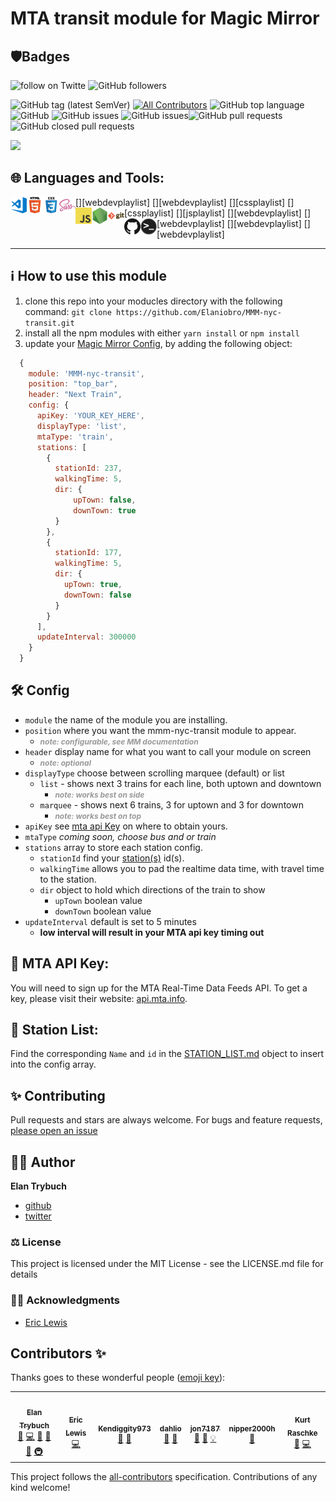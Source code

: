 # MTA transit module for Magic Mirror


## 🛡Badges
<!-- Social info -->
![follow on Twitte](https://img.shields.io/twitter/follow/elaniobro?style=social&logo=twitter)  ![GitHub followers](https://img.shields.io/github/followers/elaniobro?style=social)
<!-- Application info -->
![GitHub tag (latest SemVer)](https://img.shields.io/github/v/tag/elaniobro/MMM-nyc-transit)    [![All Contributors](https://img.shields.io/badge/all_contributors-5-orange.svg?style=flat-square)](#contributors)  ![GitHub top language](https://img.shields.io/github/languages/top/elaniobro/MMM-nyc-transit)    ![GitHub](https://img.shields.io/github/license/elaniobro/MMM-nyc-transit) <!-- Github status -->
![GitHub issues](https://img.shields.io/github/issues/elaniobro/MMM-nyc-transit)  ![GitHub issues](https://img.shields.io/github/issues-closed/elaniobro/MMM-nyc-transit)![GitHub pull requests](https://img.shields.io/github/issues-pr/elaniobro/MMM-nyc-transit)  ![GitHub closed pull requests](https://img.shields.io/github/issues-pr-closed/elaniobro/MMM-nyc-transit)

<!-- ![](./mmm-nyc-transit.gif) -->

![](https://user-images.githubusercontent.com/710847/80649891-dab42300-8a40-11ea-96ac-f76926f1b109.png)

## 🌐 Languages and Tools:

[<img align="left" alt="Visual Studio Code" width="26px" src="https://raw.githubusercontent.com/github/explore/80688e429a7d4ef2fca1e82350fe8e3517d3494d/topics/visual-studio-code/visual-studio-code.png" />][webdevplaylist]
[<img align="left" alt="HTML5" width="26px" src="https://raw.githubusercontent.com/github/explore/80688e429a7d4ef2fca1e82350fe8e3517d3494d/topics/html/html.png" />][webdevplaylist]
[<img align="left" alt="CSS3" width="26px" src="https://raw.githubusercontent.com/github/explore/80688e429a7d4ef2fca1e82350fe8e3517d3494d/topics/css/css.png" />][cssplaylist]
[<img align="left" alt="Sass" width="26px" src="https://raw.githubusercontent.com/github/explore/80688e429a7d4ef2fca1e82350fe8e3517d3494d/topics/sass/sass.png" />][cssplaylist]
[<img align="left" alt="JavaScript" width="26px" src="https://raw.githubusercontent.com/github/explore/80688e429a7d4ef2fca1e82350fe8e3517d3494d/topics/javascript/javascript.png" />][jsplaylist]
[<img align="left" alt="Node.js" width="26px" src="https://raw.githubusercontent.com/github/explore/80688e429a7d4ef2fca1e82350fe8e3517d3494d/topics/nodejs/nodejs.png" />][webdevplaylist]
[<img align="left" alt="Git" width="26px" src="https://raw.githubusercontent.com/github/explore/80688e429a7d4ef2fca1e82350fe8e3517d3494d/topics/git/git.png" />][webdevplaylist]
[<img align="left" alt="GitHub" width="26px" src="https://raw.githubusercontent.com/github/explore/78df643247d429f6cc873026c0622819ad797942/topics/github/github.png" />][webdevplaylist]
[<img align="left" alt="HTML5" width="26px" src="https://raw.githubusercontent.com/github/explore/80688e429a7d4ef2fca1e82350fe8e3517d3494d/topics/terminal/terminal.png" />][webdevplaylist]

---

## ℹ️ How to use this module
1. clone this repo into your moducles directory with the following command: `git clone https://github.com/Elaniobro/MMM-nyc-transit.git`
1. install all the npm modules with either `yarn install` or `npm install`
1. update your [Magic Mirror Config](https://github.com/MichMich/MagicMirror/blob/master/config/config.js.sample), by adding the following object:
```javascript
  {
    module: 'MMM-nyc-transit',
    position: "top_bar",
    header: "Next Train",
    config: {
      apiKey: 'YOUR_KEY_HERE',
      displayType: 'list',
      mtaType: 'train',
      stations: [
        {
          stationId: 237,
          walkingTime: 5,
          dir: {
              upTown: false,
              downTown: true
          }
        },
        {
          stationId: 177,
          walkingTime: 5,
          dir: {
            upTown: true,
            downTown: false
          }
        }
      ],
      updateInterval: 300000
    }
  }
```

## 🛠️ Config
* `module` the name of the module you are installing.
* `position` where you want the mmm-nyc-transit module to appear.
  * <span style="font-size: 12px; color: #999; font-weight: bold">_note: configurable, see MM documentation_</span>
* `header` display name for what you want to call your module on screen
  * <span style="font-size: 12px; color: #999; font-weight: bold">_note: optional_</span>
* `displayType` choose between scrolling marquee (default) or list
  * `list` - shows next 3 trains for each line, both uptown and downtown
    * <span style="font-size: 12px; color: #999; font-weight: bold">_note: works best on side_</span>
  * `marquee` - shows next 6 trains, 3 for uptown and 3 for downtown
    * <span style="font-size: 12px; color: #999; font-weight: bold">_note: works best on top_</span>
* `apiKey` see [mta api Key](#🔑-mta-api-Key) on where to obtain yours.
* `mtaType` _coming soon, choose bus and or train_
* `stations` array to store each station config.
  * `stationId` find your [station(s)](#🚆-station) id(s).
  * `walkingTime` allows you to pad the realtime data time, with travel time to the station.
  * `dir` object to hold which directions of the train to show
    * `upTown` boolean value
    * `downTown` boolean value
* `updateInterval` default is set to 5 minutes
  * __low interval will result in your MTA api key timing out__

## 🔑 MTA API Key:
You will need to sign up for the MTA Real-Time Data Feeds API. To get a key, please visit their website: [api.mta.info](https://api.mta.info/).


## 🚆 Station List:
Find the corresponding `Name` and `id` in the <a href="./STATION_LIST.md">STATION_LIST.md</a> object to insert into the config array.


## ✨ Contributing
Pull requests and stars are always welcome. For bugs and feature requests, [please open an issue](https://github.com/elaniobro/mmm-nyc-transit/issues)

## 👨🏻 Author
**Elan Trybuch**
* [github](https://www.github.com/elaniobro)
* [twitter](https://www.twitte.com/elaniobro)

### ⚖️ License
This project is licensed under the MIT License - see the LICENSE.md file for details

### 🙏🏽 Acknowledgments
* [Eric Lewis](https://github.com/ericandrewlewis/mta-realtime-subway-departures/blob/master/package.json)

## Contributors ✨

Thanks goes to these wonderful people ([emoji key](https://allcontributors.org/docs/en/emoji-key)):

<!-- ALL-CONTRIBUTORS-LIST:START - Do not remove or modify this section -->
<!-- prettier-ignore-start -->
<!-- markdownlint-disable -->
<table>
  <tr>
    <td align="center"><a href="http://elan.trybuch.com"><img src="https://avatars0.githubusercontent.com/u/710847?v=4" width="100px;" alt=""/><br /><sub><b>Elan Trybuch</b></sub></a><br /><a href="#design-elaniobro" title="Design">🎨</a> <a href="https://github.com/Elaniobro/MMM-nyc-transit/commits?author=elaniobro" title="Code">💻</a> <a href="https://github.com/Elaniobro/MMM-nyc-transit/pulls?q=is%3Apr+reviewed-by%3Aelaniobro" title="Reviewed Pull Requests">👀</a> <a href="https://github.com/Elaniobro/MMM-nyc-transit/commits?author=elaniobro" title="Documentation">📖</a> <a href="#maintenance-elaniobro" title="Maintenance">🚧</a> <a href="#infra-elaniobro" title="Infrastructure (Hosting, Build-Tools, etc)">🚇</a></td>
    <td align="center"><a href="http://www.ericandrewlewis.com"><img src="https://avatars2.githubusercontent.com/u/1087646?v=4" width="100px;" alt=""/><br /><sub><b>Eric Lewis</b></sub></a><br /><a href="https://github.com/Elaniobro/MMM-nyc-transit/commits?author=ericandrewlewis" title="Code">💻</a></td>
    <td align="center"><a href="https://github.com/Kendiggity973"><img src="https://avatars2.githubusercontent.com/u/54965526?v=4" width="100px;" alt=""/><br /><sub><b>Kendiggity973</b></sub></a><br /><a href="#ideas-Kendiggity973" title="Ideas, Planning, & Feedback">🤔</a> <a href="https://github.com/Elaniobro/MMM-nyc-transit/issues?q=author%3AKendiggity973" title="Bug reports">🐛</a></td>
    <td align="center"><a href="https://github.com/dahlio"><img src="https://avatars0.githubusercontent.com/u/52632238?v=4" width="100px;" alt=""/><br /><sub><b>dahlio</b></sub></a><br /><a href="#ideas-dahlio" title="Ideas, Planning, & Feedback">🤔</a> <a href="https://github.com/Elaniobro/MMM-nyc-transit/issues?q=author%3Adahlio" title="Bug reports">🐛</a></td>
    <td align="center"><a href="https://github.com/jon7187"><img src="https://avatars1.githubusercontent.com/u/744623?v=4" width="100px;" alt=""/><br /><sub><b>jon7187</b></sub></a><br /><a href="https://github.com/Elaniobro/MMM-nyc-transit/issues?q=author%3Ajon7187" title="Bug reports">🐛</a> <a href="#ideas-jon7187" title="Ideas, Planning, & Feedback">🤔</a> <a href="#example-jon7187" title="Examples">💡</a></td>
    <td align="center"><a href="https://github.com/nipper2000h"><img src="https://avatars3.githubusercontent.com/u/60026688?v=4" width="100px;" alt=""/><br /><sub><b>nipper2000h</b></sub></a><br /><a href="https://github.com/Elaniobro/MMM-nyc-transit/issues?q=author%3Anipper2000h" title="Bug reports">🐛</a></td>
    <td align="center"><a href="https://kurtraschke.com"><img src="https://avatars2.githubusercontent.com/u/118546?v=4" width="100px;" alt=""/><br /><sub><b>Kurt Raschke</b></sub></a><br /><a href="https://github.com/Elaniobro/MMM-nyc-transit/issues?q=author%3Akurtraschke" title="Bug reports">🐛</a> <a href="https://github.com/Elaniobro/MMM-nyc-transit/commits?author=kurtraschke" title="Code">💻</a></td>
  </tr>
</table>

<!-- markdownlint-enable -->
<!-- prettier-ignore-end -->
<!-- ALL-CONTRIBUTORS-LIST:END -->

This project follows the [all-contributors](https://github.com/all-contributors/all-contributors) specification. Contributions of any kind welcome!
